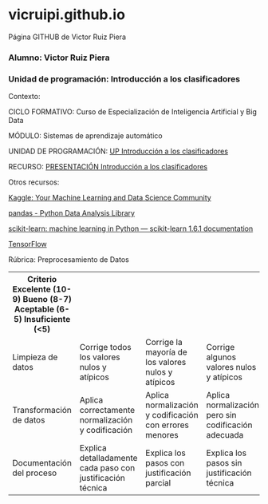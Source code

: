 # vicruipi.github.io

Página GITHUB de Victor Ruiz Piera


<h3>Alumno: Victor Ruiz Piera</h3>


<h3>Unidad de programación: Introducción a los clasificadores</h3>


Contexto:

CICLO FORMATIVO: Curso de Especialización de Inteligencia Artificial y Big Data

MÓDULO: Sistemas de aprendizaje automático



UNIDAD DE PROGRAMACIÓN: <a href=" https://www.canva.com/design/DAGoc7ZX1Qk/3JK7QOZnYnP0b_Q3gN4Mug/edit?utm_content=DAGoc7ZX1Qk&utm_campaign=designshare&utm_medium=link2&utm_source=sharebutton">UP Introducción a los clasificadores</a>



RECURSO: <a href="https://www.canva.com/design/DAGoq2L1kvI/55RaDLp8bQQYjtE3O9ONJA/edit?utm_content=DAGoq2L1kvI&utm_campaign=designshare&utm_medium=link2&utm_source=sharebutton">PRESENTACIÓN Introducción a los clasificadores</a>




Otros recursos:

<a href="https://www.kaggle.com/">Kaggle: Your Machine Learning and Data Science Community </a>

<a href="https://pandas.pydata.org/">pandas - Python Data Analysis Library </a>

<a href="https://scikit-learn.org/stable/index.html">scikit-learn: machine learning in Python — scikit-learn 1.6.1 documentation </a>

<a href="https://www.tensorflow.org/?hl=es">TensorFlow </a>





Rúbrica: Preprocesamiento de Datos
<table>
  <th>Criterio	Excelente (10-9)	Bueno (8-7)	Aceptable (6-5)	Insuficiente (<5)
</th>
<tr><td>Limpieza de datos</td><td>	Corrige todos los valores nulos y atípicos</td><td>	Corrige la mayoría de los valores nulos y atípicos</td><td>	Corrige algunos valores nulos y atípicos</td><td>	No corrige valores nulos ni atípicos</td></tr>
<tr><td>Transformación de datos	</td><td>Aplica correctamente normalización y codificación	</td><td>Aplica normalización y codificación con errores menores	</td><td>Aplica normalización pero sin codificación adecuada</td><td>	No aplica transformación de datos</td></tr>
<tr><td>Documentación del proceso	</td><td>Explica detalladamente cada paso con justificación técnica</td><td>	Explica los pasos con justificación parcial</td><td>	Explica los pasos sin justificación técnica</td><td>	No documenta el proceso</td></tr>
</table>


